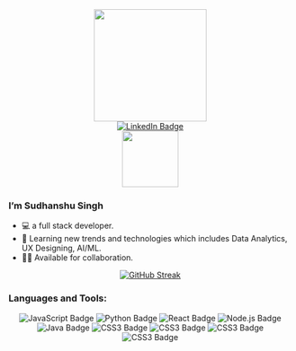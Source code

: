 <div id="header" align="center">
  <img src="https://media3.giphy.com/media/L8K62iTDkzGX6/200w.webp?cid=ecf05e472tkn8tudak1iy3briacg66m1qsed66praz1wm4oo&ep=v1_gifs_related&rid=200w.webp&ct=g" width="200"/>
  <div id="badges">
    <a href="https://www.linkedin.com/in/sudhanshusingh32/">
      <img src="https://img.shields.io/badge/LinkedIn-blue?style=for-the-badge&logo=linkedin&logoColor=white" alt="LinkedIn Badge"/>
    </a>
  </div>
  <img src="https://komarev.com/ghpvc/?username=sudhanshusingh-g&style=flat-square&color=blue" alt=""/>
  <br/>
  <img src="https://media1.giphy.com/media/jTMw980OBX5YEAulPm/200w.webp?cid=ecf05e47j9zw1kwjhpjfz4gl5081x8mumvwrmjlzomk0e7na&ep=v1_stickers_search&rid=200w.webp&ct=s" width="100px"/>
</div>

### I’m Sudhanshu Singh
- 💻 a full stack developer.
- 🌱 Learning new trends and technologies which includes Data Analytics, UX Designing, AI/ML.
- 🤝🏻 Available for collaboration.

<div id="header" align="center" style="display: flex; justify-content: center; align-items: center;">
  <a href="https://github.com/sudhanshusingh-g">
    <img src="https://streak-stats.demolab.com?user=sudhanshusingh-g&theme=dark" alt="GitHub Streak"/>
  </a>
</div>

### Languages and Tools:
<div id="badges" align="center">
  <img src="https://img.shields.io/badge/JavaScript-yellow?style=for-the-badge&logo=javascript&logoColor=white" alt="JavaScript Badge"/>
  <img src="https://img.shields.io/badge/Python-blue?style=for-the-badge&logo=python&logoColor=white" alt="Python Badge"/>
  <img src="https://img.shields.io/badge/React-blue?style=for-the-badge&logo=react&logoColor=white" alt="React Badge"/>
  <img src="https://img.shields.io/badge/Node.js-green?style=for-the-badge&logo=node.js&logoColor=white" alt="Node.js Badge"/>
  <img src="https://img.shields.io/badge/Java-red?style=for-the-badge&logo=java&logoColor=white" alt="Java Badge"/>
  <img src="https://img.shields.io/badge/CSS3-blue?style=for-the-badge&logo=css3&logoColor=white" alt="CSS3 Badge"/>
  <img src="https://img.shields.io/badge/CSS3-blue?style=for-the-badge&logo=css3&logoColor=white" alt="CSS3 Badge"/>
  <img src="https://img.shields.io/badge/CSS3-blue?style=for-the-badge&logo=css3&logoColor=white" alt="CSS3 Badge"/>
  <img src="https://img.shields.io/badge/CSS3-blue?style=for-the-badge&logo=css3&logoColor=white" alt="CSS3 Badge"/>
</div>
